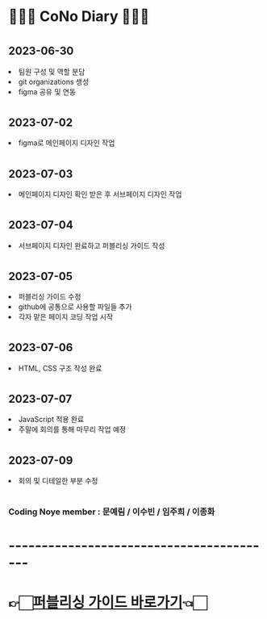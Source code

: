 # 👩🏻‍💻 CoNo Diary 👨🏻‍💻

# <h2>2023-06-30</h2> <li>팀원 구성 및 역할 분담</li><li>git organizations 생성</li><li>figma 공유 및 연동</li>

# <h2>2023-07-02</h2> <li>figma로 메인페이지 디자인 작업</li>

# <h2>2023-07-03</h2> <li>메인페이지 디자인 확인 받은 후 서브페이지 디자인 작업</li>

# <h2>2023-07-04</h2> <li>서브페이지 디자인 완료하고 퍼블리싱 가이드 작성</li>

# <h2>2023-07-05</h2> <li>퍼블리싱 가이드 수정</li><li>github에 공통으로 사용할 파일들 추가</li><li>각자 맡은 페이지 코딩 작업 시작</li>

# <h2>2023-07-06</h2> <li>HTML, CSS 구조 작성 완료</li>

# <h2>2023-07-07</h2> <li>JavaScript 적용 완료</li><li>주말에 회의를 통해 마무리 작업 예정</li>

# <h2>2023-07-09</h2> <li>회의 및 디테일한 부분 수정</li>

# <h3>Coding Noye member : 문예림 / 이수빈 / 임주희 / 이종화</h3>

# -----------------------------------------

# 👉🏻<a href= "./cono-publishing-guide.pdf" target="_blank">퍼블리싱 가이드 바로가기</a>👈🏻
